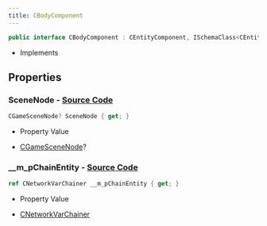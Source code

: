 ```yaml
---
title: CBodyComponent
---
```


```csharp
public interface CBodyComponent : CEntityComponent, ISchemaClass<CEntityComponent>, ISchemaClass<CBodyComponent>, ISchemaField, ISchemaClass, INativeHandle
```

- Implements

## Properties

### **SceneNode** - [Source Code](https://github.com/swiftly-solution/swiftlys2/blob/main/managed/src/SwiftlyS2.Generated/Schemas/Interfaces/CBodyComponent.cs#L16)

```csharp
CGameSceneNode? SceneNode { get; }
```

- Property Value

- [CGameSceneNode](/docs/api/shared/schemadefinitions/cgamescenenode)?

### **__m_pChainEntity** - [Source Code](https://github.com/swiftly-solution/swiftlys2/blob/main/managed/src/SwiftlyS2.Generated/Schemas/Interfaces/CBodyComponent.cs#L18)

```csharp
ref CNetworkVarChainer __m_pChainEntity { get; }
```

- Property Value

- [CNetworkVarChainer](/docs/api/shared/natives/cnetworkvarchainer)

